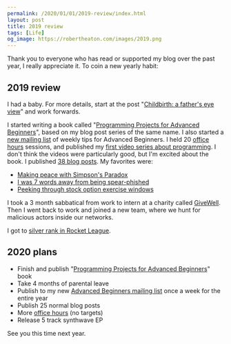 ```yaml
---
permalink: /2020/01/01/2019-review/index.html
layout: post
title: 2019 review
tags: [Life]
og_image: https://robertheaton.com/images/2019.png
---
```

Thank you to everyone who has read or supported my blog over the past year, I really appreciate it. To coin a new yearly habit:

## 2019 review

I had a baby. For more details, start at the post "[Childbirth: a father's eye view][p1]" and work forwards.

I started writing a book called "[Programming Projects for Advanced Beginners][ppab]", based on my blog post series of the same name. I also started a [new mailing list][pfab] of weekly tips for Advanced Beginners. I held 20 [office hours][office-hours] sessions, and published my [first video series about programming][video]. I don't think the videos were particularly good, but I'm excited about the book. I published [38 blog posts][archive]. My favorites were:

* [Making peace with Simpson's Paradox][simpsons]
* [I was 7 words away from being spear-phished][phish]
* [Peeking through stock option exercise windows][stock]

I took a 3 month sabbatical from work to intern at a charity called [GiveWell][givewell]. Then I went back to work and joined a new team, where we hunt for malicious actors inside our networks.

I got to [silver rank in Rocket League][rocket-league].

## 2020 plans

* Finish and publish "[Programming Projects for Advanced Beginners][ppab]" book
* Take 4 months of parental leave
* Publish to my new [Advanced Beginners mailing list][pfab] once a week for the entire year
* Publish 25 normal blog posts
* More [office hours][office-hours] (no targets)
* Release 5 track synthwave EP

See you this time next year.

[p1]: https://robertheaton.com/2019/06/17/childbirth-a-fathers-eye-view/
[p2]: https://robertheaton.com/2019/06/30/1-month-of-parenthood/
[p3]: https://robertheaton.com/2019/08/25/parenthood-3-oscar-heaton-quarterly-baby-review/
[p4]: https://robertheaton.com/2019/10/10/parenthood-4-untitled-potato-portrait/
[office-hours]: https://robertheaton.com/office-hours
[givewell]: https://www.givewell.org/
[video]: https://www.youtube.com/watch?list=PLw22WCqAVCN6EXylkzhtMwvgcLq4TrcQX&v=XTr5OF9MRCg&feature=emb_title
[archive]: https://robertheaton.com/archive
[ppab]: https://robertheaton.com/ppab
[rocket-league]: https://robertheaton.com/2019/03/07/how-to-get-to-silver-in-rocket-league-1-v-1/
[simpsons]: https://robertheaton.com/2019/02/24/making-peace-with-simpsons-paradox/
[phish]: https://robertheaton.com/2019/06/24/i-was-7-words-away-from-being-spear-phished/
[stock]: https://robertheaton.com/2019/08/06/peeking-through-stock-option-exercise-windows/
[pfab]: https://advancedbeginners.substack.com/
